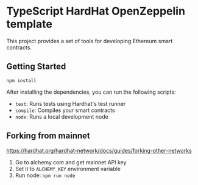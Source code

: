 # TypeScript HardHat OpenZeppelin template

This project provides a set of tools for developing Ethereum smart contracts.

## Getting Started

```
npm install
```

 After installing the dependencies, you can run the following scripts: 

 - `test`: Runs tests using Hardhat's test runner  
 - `compile`: Compiles your smart contracts  
 - `node`: Runs a local development node

## Forking from mainnet

https://hardhat.org/hardhat-network/docs/guides/forking-other-networks

1. Go to alchemy.com and get mainnet API key
2. Set it to `ALCHEMY_KEY` environment variable
3. Run node: `npm run node`
